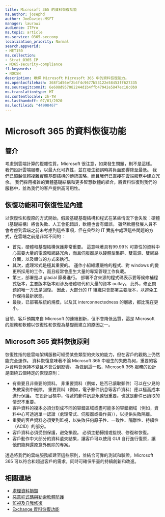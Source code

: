 ```yaml
---
title: Microsoft 365 的資料恢復功能
ms.author: josephd
author: JoeDavies-MSFT
manager: laurawi
audience: ITPro
ms.topic: article
ms.service: O365-seccomp
localization_priority: Normal
search.appverid:
- MET150
ms.collection:
- Strat_O365_IP
- M365-security-compliance
f1.keywords:
- NOCSH
description: 瞭解 Microsoft Microsoft 365 中的資料恢復能力。
ms.openlocfilehash: 368f1d56ef2b4f4c9677b53122e58453ff627335
ms.sourcegitcommit: 6e608d957082244d1b4ffb47942e5847ec18c0b9
ms.translationtype: MT
ms.contentlocale: zh-TW
ms.lasthandoff: 07/01/2020
ms.locfileid: "44998467"
---
```

# <a name="data-resiliency-in-microsoft-365"></a>Microsoft 365 的資料恢復功能

## <a name="introduction"></a>簡介

考慮到雲端計算的複雜性質，Microsoft 很注意，如果發生問題，則不是這樣。 我們設計雲端服務，以最大化可靠性，並在發生錯誤時將負面影響降至最低。 我們已超越信賴複雜實體基礎結構的傳統策略，而且我們已直接在雲端服務中建立冗余。 我們採用複雜的實體基礎結構和更多智慧軟體的組合，將資料恢復到我們的服務中，並為我們的客戶提供高可用性。 

## <a name="resiliency-and-recoverability-are-built-in"></a>恢復功能和可恢復性是內建 

以恢復性和復原的方式開始，假設基礎基礎結構和程式在某些情況下會失敗：硬體（基礎結構）將會失敗、人工會犯錯誤，軟體也會有錯誤。 雖然軟體發展人員不會考慮到雲端之前未考慮到這些事項，但在典型的 IT 實施中處理這些問題的方式，在雲端之前是非常不同的：

- 首先，硬體和基礎結構保護非常重要。 這意味著具有99.99% 可靠性的資料中心需要大量的電源和網路冗余，而且伺服器是以硬體型集群、雙電源、雙網路介面，以及類似的方式來執行。 
- 其次，處理常式是極其重要的。 運作小組維護嚴格的程式、對 windows 的變更所採用的工作，而且經常會產生大量的專案管理工作負載。 
- 第三，部署是以 glacial 節奏進行。 部署不含來源的程式碼表示要等候修補程式版本，主要版本版本則涉及硬體取代和大量的資本 outlay。 此外，修正問題的唯一方法是回復。 因此，大部分的 IT 組織只會部署主要版本，以避免工作保持最新狀態。 
- 最後，已部署系統的規模，以及其 interconnectedness 的層級，都比現在更小。 

目前，客戶預期來自 Microsoft 的連續創新，但不會降低品質，這是 Microsoft 的服務和軟體以恢復性和恢復為基礎而建立的原因之一。 

## <a name="microsoft-365-data-resiliency-principles"></a>Microsoft 365 資料恢復原則

恢復性指的是雲端架構服務可經受某些類型的失敗的能力，但在客戶的觀點上仍然能完全運作。 資料恢復意味著不論 Microsoft 365 中發生的失敗為何，重要的客戶資料會保持不變且不會受到影響。 為做到這一點，Microsoft 365 服務的設計是圍繞五個特定的恢復原則：

- 有重要且非重要的資料。 非重要資料（例如，是否已讀取郵件）可以在少見的失敗案例中刪除。 重要資料（例如，電子郵件訊息等客戶資料）應以極高成本進行保護。 在設計目標中，傳遞的郵件訊息永遠很重要，也就是郵件已讀取的情況不重要。 
- 客戶資料的複本必須分割成不同的容錯區域或盡可能多的容錯網域（例如，資料中心可透過單一認證（處理常式、伺服器或操作員）），以提供失敗隔離。 
- 重要的客戶資料必須受到監視，以失敗任何原子性、一致性、隔離性、持續性（ACID）的部分。 
- 客戶資料必須受到保護，避免損毀。 必須主動掃描或監視、修復和恢復。 
- 客戶動作中大部分的資料遺失結果，讓客戶可以使用 GUI 自行進行復原，讓他們能夠還原意外刪除的專案。 
 
透過將我們的雲端服務組建至這些原則，並結合可靠的測試和驗證，Microsoft 365 可以符合和超過客戶的需求，同時可確保平臺的持續創新和改進。 

## <a name="related-links"></a>相關連結

- [處理資料損毀](office-365-dealing-with-data-corruption.md)
- [惡意程式碼與勒索軟體防護](office-365-malware-and-ransomware-protection.md)
- [監視及自我修復](office-365-monitoring-and-self-healing.md)
- [Exchange 資料恢復功能](office-365-exchange-data-resiliency.md)